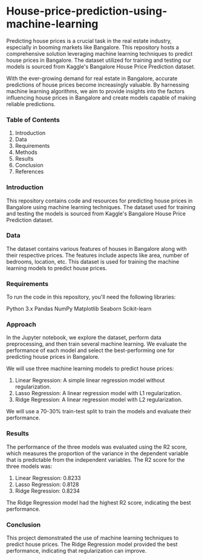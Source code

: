 # House-price-prediction-using-machine-learning

Predicting house prices is a crucial task in the real estate industry, especially in booming markets like Bangalore. This repository hosts a comprehensive solution leveraging machine learning techniques to predict house prices in Bangalore. The dataset utilized for training and testing our models is sourced from Kaggle's Bangalore House Price Prediction dataset.

With the ever-growing demand for real estate in Bangalore, accurate predictions of house prices become increasingly valuable. By harnessing machine learning algorithms, we aim to provide insights into the factors influencing house prices in Bangalore and create models capable of making reliable predictions.

### Table of Contents

1. Introduction
2. Data
3. Requirements
4. Methods
5. Results
6. Conclusion
7. References

### Introduction

This repository contains code and resources for predicting house prices in Bangalore using machine learning techniques. The dataset used for training and testing the models is sourced from Kaggle's Bangalore House Price Prediction dataset. 

### Data

The dataset contains various features of houses in Bangalore along with their respective prices. The features include aspects like area, number of bedrooms, location, etc. This dataset is used for training the machine learning models to predict house prices.

### Requirements
To run the code in this repository, you'll need the following libraries:

Python 3.x
Pandas
NumPy
Matplotlib
Seaborn
Scikit-learn

### Approach

In the Jupyter notebook, we explore the dataset, perform data preprocessing, and then train several machine learning. We evaluate the performance of each model and select the best-performing one for predicting house prices in Bangalore.

We will use three machine learning models to predict house prices:

1. Linear Regression: A simple linear regression model without regularization.
2. Lasso Regression: A linear regression model with L1 regularization.
3. Ridge Regression: A linear regression model with L2 regularization.

We will use a 70-30% train-test split to train the models and evaluate their performance.

### Results

The performance of the three models was evaluated using the R2 score, which measures the proportion of the variance in the dependent variable that is predictable from the independent variables. The R2 score for the three models was:

1. Linear Regression: 0.8233
2. Lasso Regression: 0.8128
3. Ridge Regression: 0.8234

The Ridge Regression model had the highest R2 score, indicating the best performance.

### Conclusion

This project demonstrated the use of machine learning techniques to predict house prices. The Ridge Regression model provided the best performance, indicating that regularization can improve.
